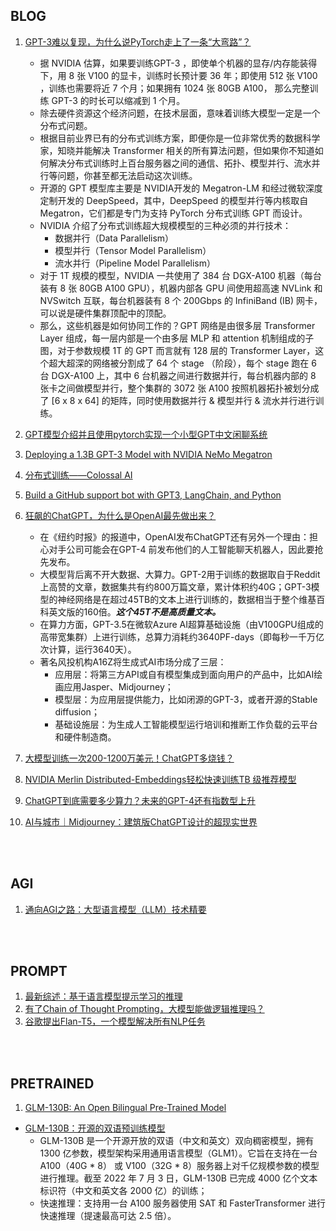 


## BLOG

1. [GPT-3难以复现，为什么说PyTorch走上了一条“大弯路”？](https://www.sohu.com/a/467324131_115128)
   * 据 NVIDIA 估算，如果要训练GPT-3 ，即使单个机器的显存/内存能装得下，用 8 张 V100 的显卡，训练时长预计要 36 年；即使用 512 张 V100 ，训练也需要将近 7 个月；如果拥有 1024 张 80GB A100， 那么完整训练 GPT-3 的时长可以缩减到 1 个月。
   * 除去硬件资源这个经济问题，在技术层面，意味着训练大模型一定是一个分布式问题。
   * 根据目前业界已有的分布式训练方案，即便你是一位非常优秀的数据科学家，知晓并能解决 Transformer 相关的所有算法问题，但如果你不知道如何解决分布式训练时上百台服务器之间的通信、拓扑、模型并行、流水并行等问题，你甚至都无法启动这次训练。
   * 开源的 GPT 模型库主要是 NVIDIA开发的 Megatron-LM 和经过微软深度定制开发的 DeepSpeed，其中，DeepSpeed 的模型并行等内核取自 Megatron，它们都是专门为支持 PyTorch 分布式训练 GPT 而设计。
   * NVIDIA 介绍了分布式训练超大规模模型的三种必须的并行技术：
     * 数据并行（Data Parallelism）
     * 模型并行（Tensor Model Parallelism）
     * 流水并行（Pipeline Model Parallelism）
   * 对于 1T 规模的模型，NVIDIA 一共使用了 384 台 DGX-A100 机器（每台装有 8 张 80GB A100 GPU），机器内部各 GPU 间使用超高速 NVLink 和 NVSwitch 互联，每台机器装有 8 个 200Gbps 的 InfiniBand (IB) 网卡，可以说是硬件集群顶配中的顶配。
   * 那么，这些机器是如何协同工作的？GPT 网络是由很多层 Transformer Layer 组成，每一层内部是一个由多层 MLP 和 attention 机制组成的子图，对于参数规模 1T 的 GPT 而言就有 128 层的 Transformer Layer，这个超大超深的网络被分割成了 64 个 stage （阶段），每个 stage 跑在 6 台 DGX-A100 上，其中 6 台机器之间进行数据并行，每台机器内部的 8 张卡之间做模型并行，整个集群的 3072 张 A100 按照机器拓扑被划分成了 [6 x 8 x 64] 的矩阵，同时使用数据并行 & 模型并行 & 流水并行进行训练。


2. [GPT模型介绍并且使用pytorch实现一个小型GPT中文闲聊系统](https://blog.csdn.net/weixin_44599230/article/details/124103879)
3. [Deploying a 1.3B GPT-3 Model with NVIDIA NeMo Megatron](https://developer.nvidia.com/blog/deploying-a-1-3b-gpt-3-model-with-nvidia-nemo-megatron/)
4. [分布式训练——Colossal AI](https://colossalai.org/zh-Hans/docs/concepts/distributed_training)
5. [Build a GitHub support bot with GPT3, LangChain, and Python](https://dagster.io/blog/chatgpt-langchain)
6. [狂飙的ChatGPT，为什么是OpenAI最先做出来？](https://www.huxiu.com/article/791645.html)
   * 在《纽约时报》的报道中，OpenAI发布ChatGPT还有另外一个理由：担心对手公司可能会在GPT-4 前发布他们的人工智能聊天机器人，因此要抢先发布。
   * 大模型背后离不开大数据、大算力。GPT-2用于训练的数据取自于Reddit上高赞的文章，数据集共有约800万篇文章，累计体积约40G；GPT-3模型的神经网络是在超过45TB的文本上进行训练的，数据相当于整个维基百科英文版的160倍。***这个45T不是高质量文本。***
   * 在算力方面，GPT-3.5在微软Azure AI超算基础设施（由V100GPU组成的高带宽集群）上进行训练，总算力消耗约3640PF-days（即每秒一千万亿次计算，运行3640天）。
   * 著名风投机构A16Z将生成式AI市场分成了三层：
     * 应用层：将第三方API或自有模型集成到面向用户的产品中，比如AI绘画应用Jasper、Midjourney；
     * 模型层：为应用层提供能力，比如闭源的GPT-3，或者开源的Stable diffusion；
     * 基础设施层：为生成人工智能模型运行培训和推断工作负载的云平台和硬件制造商。
7. [大模型训练一次200-1200万美元！ChatGPT多烧钱？](https://wallstreetcn.com/articles/3681850)

8. [NVIDIA Merlin Distributed-Embeddings轻松快速训练TB 级推荐模型](https://developer.nvidia.com/zh-cn/blog/fast-terabyte-scale-recommender-training-made-easy-with-nvidia-merlin-distributed-embeddings/)
9. [ChatGPT到底需要多少算力？未来的GPT-4还有指数型上升](https://xuangubao.cn/article/1023819)
10. [AI与城市｜Midjourney：建筑版ChatGPT设计的超现实世界 ](https://www.sohu.com/a/638649687_121123925)


<br><br>

## AGI

1. [通向AGI之路：大型语言模型（LLM）技术精要](https://zhuanlan.zhihu.com/p/597586623)



<br><br>

## PROMPT

1. [最新综述：基于语言模型提示学习的推理](https://posts.careerengine.us/p/63b65f47aed7e93d56c43faf?from=latestPostSidePanel)
2. [有了Chain of Thought Prompting，大模型能做逻辑推理吗？](https://zhuanlan.zhihu.com/p/589087074)
3. [谷歌提出Flan-T5，一个模型解决所有NLP任务](https://cloud.tencent.com/developer/article/2208141)


<br><br>

## PRETRAINED

1. [GLM-130B: An Open Bilingual Pre-Trained Model](https://github.com/THUDM/GLM-130B)
  * [GLM-130B：开源的双语预训练模型](https://models.aminer.cn/glm-130b/)
    * GLM-130B 是一个开源开放的双语（中文和英文）双向稠密模型，拥有 1300 亿参数，模型架构采用通用语言模型（GLM1）。它旨在支持在一台 A100（40G * 8） 或 V100（32G * 8）服务器上对千亿规模参数的模型进行推理。截至 2022 年 7 月 3 日，GLM-130B 已完成 4000 亿个文本标识符（中文和英文各 2000 亿）的训练；
    * 快速推理：支持用一台 A100 服务器使用 SAT 和 FasterTransformer 进行快速推理（提速最高可达 2.5 倍）。


